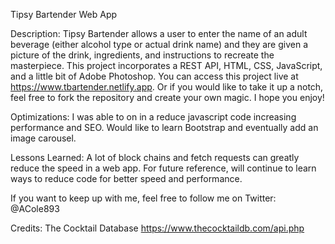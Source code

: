 Tipsy Bartender Web App

Description:
Tipsy Bartender allows a user to enter the name of an adult beverage (either alcohol type or actual drink name) and they are given a picture of the drink, ingredients, and instructions to recreate the masterpiece. This project incorporates a REST API, HTML, CSS, JavaScript, and a little bit of Adobe Photoshop. You can access this project live at https://www.tbartender.netlify.app. Or if you would like to take it up a notch, feel free to fork the repository and create your own magic. I hope you enjoy!

Optimizations:
I was able to on in a reduce javascript code increasing performance and SEO. Would like to learn Bootstrap and eventually add an image carousel.

Lessons Learned:
A lot of block chains and fetch requests can greatly reduce the speed in a web app. For future reference, will continue to learn ways to reduce code for better speed and performance.

If you want to keep up with me, feel free to follow me on Twitter:  @ACole893

Credits:
The Cocktail Database
https://www.thecocktaildb.com/api.php
